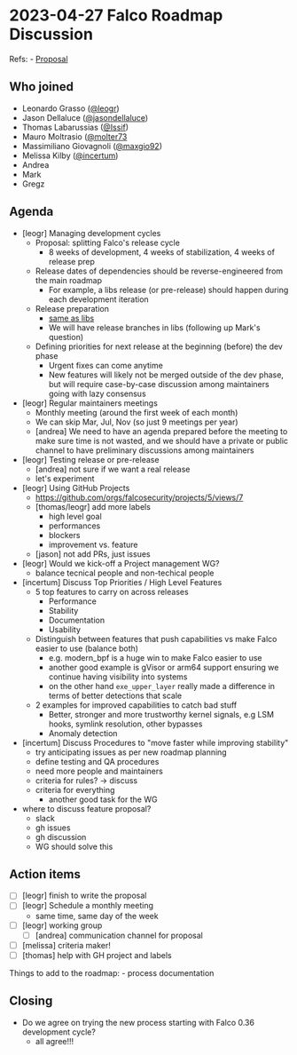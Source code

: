 # 2023-04-27 Falco Roadmap Discussion

Refs:
    - [Proposal](https://github.com/falcosecurity/evolution/issues/259#issuecomment-1480040846)

## Who joined

- Leonardo Grasso ([@leogr](https://github.com/leogr))
- Jason Dellaluce ([@jasondellaluce](https://github.com/jasondellaluce))
- Thomas Labarussias ([@Issif](https://github.com/Issif))
- Mauro Moltrasio ([@molter73](https://github.com/Molter73)
- Massimiliano Giovagnoli ([@maxgio92](https://github.com/maxgio92))
- Melissa Kilby ([@incertum](https://github.com/incertum))
- Andrea
- Mark
- Gregz

## Agenda

- [leogr] Managing development cycles
    - Proposal: splitting Falco's release cycle
      - 8 weeks of development, 4 weeks of stabilization, 4 weeks of release prep 
    - Release dates of dependencies should be reverse-engineered from the main roadmap
        - For example, a libs release (or pre-release) should happen during each development iteration
   - Release preparation
       - [same as libs](https://github.com/falcosecurity/libs/blob/master/release.md#release-phases)
       - We will have release branches in libs (following up Mark's question)
   - Defining priorities for next release at the beginning (before) the dev phase
        - Urgent fixes can come anytime
        - New features will likely not be merged outside of the dev phase, but will require case-by-case discussion among maintainers going with lazy consensus
- [leogr] Regular maintainers meetings
    - Monthly meeting (around the first week of each month)
    - We can skip Mar, Jul, Nov (so just 9 meetings per year)
    - [andrea] We need to have an agenda prepared before the meeting to make sure time is not wasted, and we should have a private or public channel to have preliminary discussions among maintainers
- [leogr] Testing release or pre-release
    - [andrea] not sure if we want a real release
    - let's experiment 
- [leogr] Using GitHub Projects
    - https://github.com/orgs/falcosecurity/projects/5/views/7
    - [thomas/leogr] add more labels
        - high level goal
        - performances
        - blockers
        - improvement vs. feature
    - [jason] not add PRs, just issues
- [leogr] Would we kick-off a Project management WG?
    - balance tecnical people and non-techical people
- [incertum] Discuss Top Priorities / High Level Features
    - 5 top features to carry on across releases
        - Performance
        - Stability
        - Documentation
        - Usability
    - Distinguish between features that push capabilities vs make Falco easier to use (balance both)
        - e.g. modern_bpf is a huge win to make Falco easier to use
        - another good example is gVisor or arm64 support ensuring we continue having visibility into systems
        - on the other hand `exe_upper_layer` really made a difference in terms of better detections that scale
    - 2 examples for improved capabilities to catch bad stuff
        - Better, stronger and more trustworthy kernel signals, e.g LSM hooks, symlink resolution, other bypasses
        - Anomaly detection
- [incertum] Discuss Procedures to "move faster while improving stability"
    - try anticipating issues as per new roadmap planning
    - define testing and QA procedures
    - need more people and maintainers
    - criteria for rules? -> discuss
    - criteria for everything
        - another good task for the WG
- where to discuss feature proposal?
    - slack
    - gh issues
    - gh discussion
    - WG should solve this


## Action items

- [ ] [leogr] finish to write the proposal
- [ ] [leogr] Schedule a monthly meeting
    - same time, same day of the week
- [ ] [leogr] working group
    - [ ] [andrea] communication channel for proposal
- [ ] [melissa] criteria maker!
- [ ] [thomas] help with GH project and labels

Things to add to the roadmap:
    - process documentation

## Closing

- Do we agree on trying the new process starting with Falco 0.36 development cycle?
    - all agree!!!
